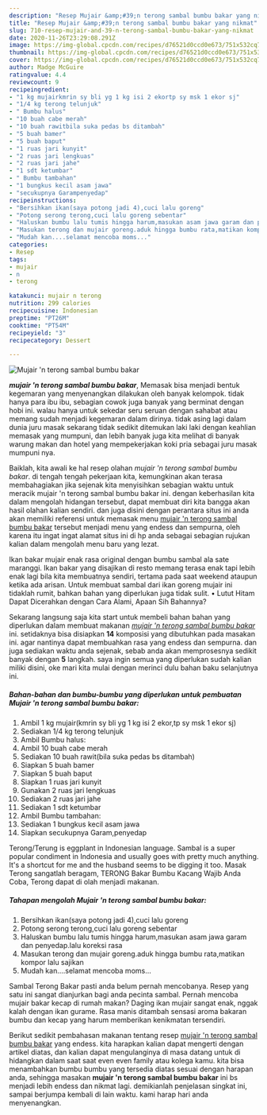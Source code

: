 ```yaml
---
description: "Resep Mujair &amp;#39;n terong sambal bumbu bakar yang nikmat"
title: "Resep Mujair &amp;#39;n terong sambal bumbu bakar yang nikmat"
slug: 710-resep-mujair-and-39-n-terong-sambal-bumbu-bakar-yang-nikmat
date: 2020-11-26T23:29:08.291Z
image: https://img-global.cpcdn.com/recipes/d76521d0ccd0e673/751x532cq70/mujair-n-terong-sambal-bumbu-bakar-foto-resep-utama.jpg
thumbnail: https://img-global.cpcdn.com/recipes/d76521d0ccd0e673/751x532cq70/mujair-n-terong-sambal-bumbu-bakar-foto-resep-utama.jpg
cover: https://img-global.cpcdn.com/recipes/d76521d0ccd0e673/751x532cq70/mujair-n-terong-sambal-bumbu-bakar-foto-resep-utama.jpg
author: Madge McGuire
ratingvalue: 4.4
reviewcount: 9
recipeingredient:
- "1 kg mujairkmrin sy bli yg 1 kg isi 2 ekortp sy msk 1 ekor sj"
- "1/4 kg terong telunjuk"
- " Bumbu halus"
- "10 buah cabe merah"
- "10 buah rawitbila suka pedas bs ditambah"
- "5 buah bamer"
- "5 buah baput"
- "1 ruas jari kunyit"
- "2 ruas jari lengkuas"
- "2 ruas jari jahe"
- "1 sdt ketumbar"
- " Bumbu tambahan"
- "1 bungkus kecil asam jawa"
- "secukupnya Garampenyedap"
recipeinstructions:
- "Bersihkan ikan(saya potong jadi 4),cuci lalu goreng"
- "Potong serong terong,cuci lalu goreng sebentar"
- "Haluskan bumbu lalu tumis hingga harum,masukan asam jawa garam dan penyedap.lalu koreksi rasa"
- "Masukan terong dan mujair goreng.aduk hingga bumbu rata,matikan kompor lalu sajikan"
- "Mudah kan....selamat mencoba moms..."
categories:
- Resep
tags:
- mujair
- n
- terong

katakunci: mujair n terong 
nutrition: 299 calories
recipecuisine: Indonesian
preptime: "PT26M"
cooktime: "PT54M"
recipeyield: "3"
recipecategory: Dessert

---
```



![Mujair &#39;n terong sambal bumbu bakar](https://img-global.cpcdn.com/recipes/d76521d0ccd0e673/751x532cq70/mujair-n-terong-sambal-bumbu-bakar-foto-resep-utama.jpg)

<b><i>mujair &#39;n terong sambal bumbu bakar</i></b>, Memasak bisa menjadi bentuk kegemaran yang menyenangkan dilakukan oleh banyak kelompok. tidak hanya para ibu ibu, sebagian cowok juga banyak yang berminat dengan hobi ini. walau hanya untuk sekedar seru seruan dengan sahabat atau memang sudah menjadi kegemaran dalam dirinya. tidak asing lagi dalam dunia juru masak sekarang tidak sedikit ditemukan laki laki dengan keahlian memasak yang mumpuni, dan lebih banyak juga kita melihat di banyak warung makan dan hotel yang mempekerjakan koki pria sebagai juru masak mumpuni nya.

Baiklah, kita awali ke hal resep olahan <i>mujair &#39;n terong sambal bumbu bakar</i>. di tengah tengah pekerjaan kita, kemungkinan akan terasa membahagiakan jika sejenak kita menyisihkan sebagian waktu untuk meracik mujair &#39;n terong sambal bumbu bakar ini. dengan keberhasilan kita dalam mengolah hidangan tersebut, dapat membuat diri kita bangga akan hasil olahan kalian sendiri. dan juga disini dengan perantara situs ini anda akan memiliki referensi untuk memasak menu <u>mujair &#39;n terong sambal bumbu bakar</u> tersebut menjadi menu yang endess dan sempurna, oleh karena itu ingat ingat alamat situs ini di hp anda sebagai sebagian rujukan kalian dalam mengolah menu baru yang lezat.

Ikan bakar mujair enak rasa original dengan bumbu sambal ala sate maranggi. Ikan bakar yang disajikan di resto memang terasa enak tapi lebih enak lagi bila kita membuatnya sendiri, tertama pada saat weekend ataupun ketika ada arisan. Untuk membuat sambal dari ikan goreng mujair ini tidaklah rumit, bahkan bahan yang diperlukan juga tidak sulit. • Lutut Hitam Dapat Dicerahkan dengan Cara Alami, Apaan Sih Bahannya?


Sekarang langsung saja kita start untuk membeli bahan bahan yang diperlukan dalam membuat makanan <u><i>mujair &#39;n terong sambal bumbu bakar</i></u> ini. setidaknya bisa disiapkan <b>14</b> komposisi yang dibutuhkan pada masakan ini. agar nantinya dapat membuahkan rasa yang endess dan sempurna. dan juga sediakan waktu anda sejenak, sebab anda akan memprosesnya sedikit banyak dengan <b>5</b> langkah. saya ingin semua yang diperlukan sudah kalian miliki disini, oke mari kita mulai dengan merinci dulu bahan baku selanjutnya ini.

<!--inarticleads1-->

##### Bahan-bahan dan bumbu-bumbu yang diperlukan untuk pembuatan Mujair &#39;n terong sambal bumbu bakar:

1. Ambil 1 kg mujair(kmrin sy bli yg 1 kg isi 2 ekor,tp sy msk 1 ekor sj)
1. Sediakan 1/4 kg terong telunjuk
1. Ambil  Bumbu halus:
1. Ambil 10 buah cabe merah
1. Sediakan 10 buah rawit(bila suka pedas bs ditambah)
1. Siapkan 5 buah bamer
1. Siapkan 5 buah baput
1. Siapkan 1 ruas jari kunyit
1. Gunakan 2 ruas jari lengkuas
1. Sediakan 2 ruas jari jahe
1. Sediakan 1 sdt ketumbar
1. Ambil  Bumbu tambahan:
1. Sediakan 1 bungkus kecil asam jawa
1. Siapkan secukupnya Garam,penyedap


Terong/Terung is eggplant in Indonesian language. Sambal is a super popular condiment in Indonesia and usually goes with pretty much anything. It&#39;s a shortcut for me and the husband seems to be digging it too. Masak Terong sangatlah beragam, TERONG Bakar Bumbu Kacang Wajib Anda Coba, Terong dapat di olah menjadi makanan. 

<!--inarticleads2-->

##### Tahapan mengolah Mujair &#39;n terong sambal bumbu bakar:

1. Bersihkan ikan(saya potong jadi 4),cuci lalu goreng
1. Potong serong terong,cuci lalu goreng sebentar
1. Haluskan bumbu lalu tumis hingga harum,masukan asam jawa garam dan penyedap.lalu koreksi rasa
1. Masukan terong dan mujair goreng.aduk hingga bumbu rata,matikan kompor lalu sajikan
1. Mudah kan....selamat mencoba moms...


Sambal Terong Bakar pasti anda belum pernah mencobanya. Resep yang satu ini sangat dianjurkan bagi anda pecinta sambal. Pernah mencoba mujair bakar kecap di rumah makan? Daging ikan mujair sangat enak, nggak kalah dengan ikan gurame. Rasa manis ditambah sensasi aroma bakaran bumbu dan kecap yang harum memberikan kenikmatan tersendiri. 

Berikut sedikit pembahasan makanan tentang resep <u>mujair &#39;n terong sambal bumbu bakar</u> yang endess. kita harapkan kalian dapat mengerti dengan artikel diatas, dan kalian dapat mengulanginya di masa datang untuk di hidangkan dalam saat saat even even family atau kolega kamu. kita bisa menambahkan bumbu bumbu yang tersedia diatas sesuai dengan harapan anda, sehingga masakan <b>mujair &#39;n terong sambal bumbu bakar</b> ini bs menjadi lebih endess dan nikmat lagi. demikianlah penjelasan singkat ini, sampai berjumpa kembali di lain waktu. kami harap hari anda menyenangkan.
